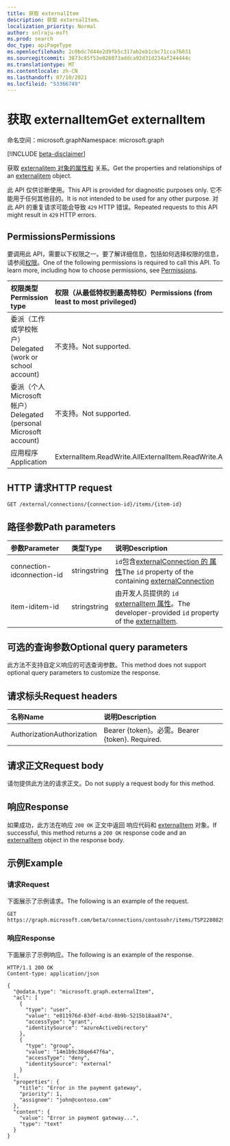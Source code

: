```yaml
---
title: 获取 externalItem
description: 获取 externalItem。
localization_priority: Normal
author: snlraju-msft
ms.prod: search
doc_type: apiPageType
ms.openlocfilehash: 2c0bdc7d44e2d9fb5c317ab2eb1cbc71cca76031
ms.sourcegitcommit: 3873c85f53e026073addca92d31d234af244444c
ms.translationtype: MT
ms.contentlocale: zh-CN
ms.lasthandoff: 07/10/2021
ms.locfileid: "53366749"
---
```

# <a name="get-externalitem"></a><span data-ttu-id="aad5b-103">获取 externalItem</span><span class="sxs-lookup"><span data-stu-id="aad5b-103">Get externalItem</span></span>

<span data-ttu-id="aad5b-104">命名空间：microsoft.graph</span><span class="sxs-lookup"><span data-stu-id="aad5b-104">Namespace: microsoft.graph</span></span>

[!INCLUDE [beta-disclaimer](../../includes/beta-disclaimer.md)]

<span data-ttu-id="aad5b-105">获取 [externalitem 对象的属性和](../resources/externalitem.md) 关系。</span><span class="sxs-lookup"><span data-stu-id="aad5b-105">Get the properties and relationships of an [externalitem](../resources/externalitem.md) object.</span></span>

<span data-ttu-id="aad5b-106">此 API 仅供诊断使用。</span><span class="sxs-lookup"><span data-stu-id="aad5b-106">This API is provided for diagnostic purposes only.</span></span> <span data-ttu-id="aad5b-107">它不能用于任何其他目的。</span><span class="sxs-lookup"><span data-stu-id="aad5b-107">It is not intended to be used for any other purpose.</span></span> <span data-ttu-id="aad5b-108">对此 API 的重复请求可能会导致 `429` HTTP 错误。</span><span class="sxs-lookup"><span data-stu-id="aad5b-108">Repeated requests to this API might result in `429` HTTP errors.</span></span>

## <a name="permissions"></a><span data-ttu-id="aad5b-109">Permissions</span><span class="sxs-lookup"><span data-stu-id="aad5b-109">Permissions</span></span>

<span data-ttu-id="aad5b-p102">要调用此 API，需要以下权限之一。要了解详细信息，包括如何选择权限的信息，请参阅[权限](/graph/permissions-reference)。</span><span class="sxs-lookup"><span data-stu-id="aad5b-p102">One of the following permissions is required to call this API. To learn more, including how to choose permissions, see [Permissions](/graph/permissions-reference).</span></span>

| <span data-ttu-id="aad5b-112">权限类型</span><span class="sxs-lookup"><span data-stu-id="aad5b-112">Permission type</span></span>                        | <span data-ttu-id="aad5b-113">权限（从最低特权到最高特权）</span><span class="sxs-lookup"><span data-stu-id="aad5b-113">Permissions (from least to most privileged)</span></span> |
|:---------------------------------------|:--------------------------------------------|
| <span data-ttu-id="aad5b-114">委派（工作或学校帐户）</span><span class="sxs-lookup"><span data-stu-id="aad5b-114">Delegated (work or school account)</span></span>     | <span data-ttu-id="aad5b-115">不支持。</span><span class="sxs-lookup"><span data-stu-id="aad5b-115">Not supported.</span></span> |
| <span data-ttu-id="aad5b-116">委派（个人 Microsoft 帐户）</span><span class="sxs-lookup"><span data-stu-id="aad5b-116">Delegated (personal Microsoft account)</span></span> | <span data-ttu-id="aad5b-117">不支持。</span><span class="sxs-lookup"><span data-stu-id="aad5b-117">Not supported.</span></span> |
| <span data-ttu-id="aad5b-118">应用程序</span><span class="sxs-lookup"><span data-stu-id="aad5b-118">Application</span></span>                            | <span data-ttu-id="aad5b-119">ExternalItem.ReadWrite.All</span><span class="sxs-lookup"><span data-stu-id="aad5b-119">ExternalItem.ReadWrite.All</span></span> |

## <a name="http-request"></a><span data-ttu-id="aad5b-120">HTTP 请求</span><span class="sxs-lookup"><span data-stu-id="aad5b-120">HTTP request</span></span>

<!-- { "blockType": "ignored" } -->

```http
GET /external/connections/{connection-id}/items/{item-id}
```

## <a name="path-parameters"></a><span data-ttu-id="aad5b-121">路径参数</span><span class="sxs-lookup"><span data-stu-id="aad5b-121">Path parameters</span></span>

| <span data-ttu-id="aad5b-122">参数</span><span class="sxs-lookup"><span data-stu-id="aad5b-122">Parameter</span></span>     | <span data-ttu-id="aad5b-123">类型</span><span class="sxs-lookup"><span data-stu-id="aad5b-123">Type</span></span>   | <span data-ttu-id="aad5b-124">说明</span><span class="sxs-lookup"><span data-stu-id="aad5b-124">Description</span></span>                                         |
|:--------------|:-------|:----------------------------------------------------|
| <span data-ttu-id="aad5b-125">connection-id</span><span class="sxs-lookup"><span data-stu-id="aad5b-125">connection-id</span></span> | <span data-ttu-id="aad5b-126">string</span><span class="sxs-lookup"><span data-stu-id="aad5b-126">string</span></span> | <span data-ttu-id="aad5b-127">`id`包含[externalConnection 的 属性](../resources/externalconnection.md)</span><span class="sxs-lookup"><span data-stu-id="aad5b-127">The `id` property of the containing [externalConnection](../resources/externalconnection.md)</span></span> |
| <span data-ttu-id="aad5b-128">item-id</span><span class="sxs-lookup"><span data-stu-id="aad5b-128">item-id</span></span>       | <span data-ttu-id="aad5b-129">string</span><span class="sxs-lookup"><span data-stu-id="aad5b-129">string</span></span> | <span data-ttu-id="aad5b-130">由开发人员提供的 `id` [externalItem 属性](../resources/externalitem.md)。</span><span class="sxs-lookup"><span data-stu-id="aad5b-130">The developer-provided `id` property of the [externalItem](../resources/externalitem.md).</span></span> |

## <a name="optional-query-parameters"></a><span data-ttu-id="aad5b-131">可选的查询参数</span><span class="sxs-lookup"><span data-stu-id="aad5b-131">Optional query parameters</span></span>

<span data-ttu-id="aad5b-132">此方法不支持自定义响应的可选查询参数。</span><span class="sxs-lookup"><span data-stu-id="aad5b-132">This method does not support optional query parameters to customize the response.</span></span>

## <a name="request-headers"></a><span data-ttu-id="aad5b-133">请求标头</span><span class="sxs-lookup"><span data-stu-id="aad5b-133">Request headers</span></span>

| <span data-ttu-id="aad5b-134">名称</span><span class="sxs-lookup"><span data-stu-id="aad5b-134">Name</span></span>          | <span data-ttu-id="aad5b-135">说明</span><span class="sxs-lookup"><span data-stu-id="aad5b-135">Description</span></span>               |
|:--------------|:--------------------------|
| <span data-ttu-id="aad5b-136">Authorization</span><span class="sxs-lookup"><span data-stu-id="aad5b-136">Authorization</span></span> | <span data-ttu-id="aad5b-p103">Bearer {token}。必需。</span><span class="sxs-lookup"><span data-stu-id="aad5b-p103">Bearer {token}. Required.</span></span> |

## <a name="request-body"></a><span data-ttu-id="aad5b-139">请求正文</span><span class="sxs-lookup"><span data-stu-id="aad5b-139">Request body</span></span>

<span data-ttu-id="aad5b-140">请勿提供此方法的请求正文。</span><span class="sxs-lookup"><span data-stu-id="aad5b-140">Do not supply a request body for this method.</span></span>

## <a name="response"></a><span data-ttu-id="aad5b-141">响应</span><span class="sxs-lookup"><span data-stu-id="aad5b-141">Response</span></span>

<span data-ttu-id="aad5b-142">如果成功，此方法在响应 `200 OK` 正文中返回 响应代码和 [externalItem](../resources/externalitem.md) 对象。</span><span class="sxs-lookup"><span data-stu-id="aad5b-142">If successful, this method returns a `200 OK` response code and an [externalItem](../resources/externalitem.md) object in the response body.</span></span>

## <a name="example"></a><span data-ttu-id="aad5b-143">示例</span><span class="sxs-lookup"><span data-stu-id="aad5b-143">Example</span></span>

### <a name="request"></a><span data-ttu-id="aad5b-144">请求</span><span class="sxs-lookup"><span data-stu-id="aad5b-144">Request</span></span>

<span data-ttu-id="aad5b-145">下面展示了示例请求。</span><span class="sxs-lookup"><span data-stu-id="aad5b-145">The following is an example of the request.</span></span>

```http
GET https://graph.microsoft.com/beta/connections/contosohr/items/TSP228082938
```

<!-- markdownlint-disable MD024 -->
### <a name="response"></a><span data-ttu-id="aad5b-146">响应</span><span class="sxs-lookup"><span data-stu-id="aad5b-146">Response</span></span>
<!-- markdownlint-enable MD024 -->

<span data-ttu-id="aad5b-147">下面展示了示例响应。</span><span class="sxs-lookup"><span data-stu-id="aad5b-147">The following is an example of the response.</span></span>

<!-- {
  "blockType": "response",
  "truncated": true
} -->

```http
HTTP/1.1 200 OK
Content-type: application/json

{
  "@odata.type": "microsoft.graph.externalItem",
  "acl": [
    {
      "type": "user",
      "value": "e811976d-83df-4cbd-8b9b-5215b18aa874",
      "accessType": "grant",
      "identitySource": "azureActiveDirectory"
    },
    {
      "type": "group",
      "value": "14m1b9c38qe647f6a",
      "accessType": "deny",
      "identitySource": "external"
    }
  ],
  "properties": {
    "title": "Error in the payment gateway",
    "priority": 1,
    "assignee": "john@contoso.com"
  },
  "content": {
    "value": "Error in payment gateway...",
    "type": "text"
  }
}
```

<!-- uuid: 16cd6b66-4b1a-43a1-adaf-3a886856ed98
2019-02-04 14:57:30 UTC -->
<!-- {
  "type": "#page.annotation",
  "description": "Get externalItem",
  "keywords": "",
  "section": "documentation",
  "tocPath": ""
}-->
